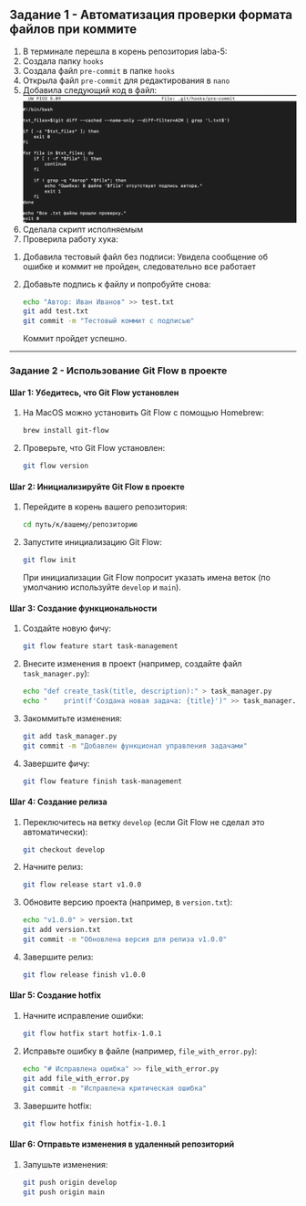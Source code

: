 ## Задание 1 - Автоматизация проверки формата файлов при коммите

1) В терминале перешла в корень репозитория laba-5:
2) Создала папку `hooks`
3) Создала файл `pre-commit` в папке `hooks`
4) Открыла файл `pre-commit` для редактирования в `nano`
5) Добавила следующий код в файл:
![Screnshot](https://github.com/ilonabond/laba-5/blob/main/Снимок%20экрана%202024-12-10%20в%2011.43.21.png)
6) Сделала скрипт исполняемым
7) Проверила работу хука: 
1. Добавила тестовый файл без подписи:
Увидела сообщение об ошибке и коммит не пройден, следовательно все работает

2. Добавьте подпись к файлу и попробуйте снова:
   ```bash
   echo "Автор: Иван Иванов" >> test.txt
   git add test.txt
   git commit -m "Тестовый коммит с подписью"
   ```
   Коммит пройдет успешно.

---

### Задание 2 - Использование Git Flow в проекте

#### Шаг 1: Убедитесь, что Git Flow установлен
1. На MacOS можно установить Git Flow с помощью Homebrew:
   ```bash
   brew install git-flow
   ```

2. Проверьте, что Git Flow установлен:
   ```bash
   git flow version
   ```

#### Шаг 2: Инициализируйте Git Flow в проекте
1. Перейдите в корень вашего репозитория:
   ```bash
   cd путь/к/вашему/репозиторию
   ```

2. Запустите инициализацию Git Flow:
   ```bash
   git flow init
   ```
   При инициализации Git Flow попросит указать имена веток (по умолчанию используйте `develop` и `main`).

#### Шаг 3: Создание функциональности
1. Создайте новую фичу:
   ```bash
   git flow feature start task-management
   ```

2. Внесите изменения в проект (например, создайте файл `task_manager.py`):
   ```bash
   echo "def create_task(title, description):" > task_manager.py
   echo "    print(f'Создана новая задача: {title}')" >> task_manager.py
   ```

3. Закоммитьте изменения:
   ```bash
   git add task_manager.py
   git commit -m "Добавлен функционал управления задачами"
   ```

4. Завершите фичу:
   ```bash
   git flow feature finish task-management
   ```

#### Шаг 4: Создание релиза
1. Переключитесь на ветку `develop` (если Git Flow не сделал это автоматически):
   ```bash
   git checkout develop
   ```

2. Начните релиз:
   ```bash
   git flow release start v1.0.0
   ```

3. Обновите версию проекта (например, в `version.txt`):
   ```bash
   echo "v1.0.0" > version.txt
   git add version.txt
   git commit -m "Обновлена версия для релиза v1.0.0"
   ```

4. Завершите релиз:
   ```bash
   git flow release finish v1.0.0
   ```

#### Шаг 5: Создание hotfix
1. Начните исправление ошибки:
   ```bash
   git flow hotfix start hotfix-1.0.1
   ```

2. Исправьте ошибку в файле (например, `file_with_error.py`):
   ```bash
   echo "# Исправлена ошибка" >> file_with_error.py
   git add file_with_error.py
   git commit -m "Исправлена критическая ошибка"
   ```

3. Завершите hotfix:
   ```bash
   git flow hotfix finish hotfix-1.0.1
   ```

#### Шаг 6: Отправьте изменения в удаленный репозиторий
1. Запушьте изменения:
   ```bash
   git push origin develop
   git push origin main
   ```
